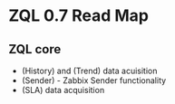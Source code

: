 # ZQL 0.7 Read Map

## ZQL core

* (History) and (Trend) data acuisition
* (Sender) - Zabbix Sender functionality
* (SLA) data acquisition
